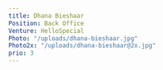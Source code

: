 ```yaml
---
title: Dhana Bieshaar
Position: Back Office
Venture: HelloSpecial
Photo: "/uploads/dhana-bieshaar.jpg"
Photo2x: "/uploads/dhana-bieshaar@2x.jpg"
prio: 3
---
```


